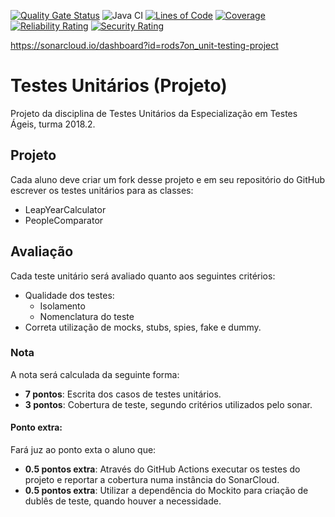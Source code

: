 [![Quality Gate Status](https://sonarcloud.io/api/project_badges/measure?project=rods7on_unit-testing-project&metric=alert_status)](https://sonarcloud.io/dashboard?id=rods7on_unit-testing-project)  ![Java CI](https://github.com/rods7on/unit-testing-project/workflows/Java%20CI/badge.svg)  [![Lines of Code](https://sonarcloud.io/api/project_badges/measure?project=rods7on_unit-testing-project&metric=ncloc)](https://sonarcloud.io/dashboard?id=rods7on_unit-testing-project)  [![Coverage](https://sonarcloud.io/api/project_badges/measure?project=rods7on_unit-testing-project&metric=coverage)](https://sonarcloud.io/dashboard?id=rods7on_unit-testing-project)  [![Reliability Rating](https://sonarcloud.io/api/project_badges/measure?project=rods7on_unit-testing-project&metric=reliability_rating)](https://sonarcloud.io/dashboard?id=rods7on_unit-testing-project)  [![Security Rating](https://sonarcloud.io/api/project_badges/measure?project=rods7on_unit-testing-project&metric=security_rating)](https://sonarcloud.io/dashboard?id=rods7on_unit-testing-project)


https://sonarcloud.io/dashboard?id=rods7on_unit-testing-project

# Testes Unitários (Projeto)

Projeto da disciplina de Testes Unitários da Especialização em Testes Ágeis, turma
2018.2.

## Projeto

Cada aluno deve criar um fork desse projeto e em seu repositório do GitHub escrever os testes
unitários para as classes:
- LeapYearCalculator
- PeopleComparator

## Avaliação

 Cada teste unitário será avaliado quanto aos seguintes critérios:
- Qualidade dos testes:
    - Isolamento
    - Nomenclatura do teste
- Correta utilização de mocks, stubs, spies, fake e dummy.

### Nota

A nota será calculada da seguinte forma:
- **7 pontos**: Escrita dos casos de testes unitários.
- **3 pontos**: Cobertura de teste, segundo critérios utilizados
pelo sonar.
    
#### Ponto extra:

Fará juz ao ponto exta o aluno que: 
- **0.5 pontos extra**: Através do GitHub Actions executar os testes do projeto
e reportar a cobertura numa instância do SonarCloud.
- **0.5 pontos extra**: Utilizar a dependência do Mockito para criação de
dublês de teste, quando houver a necessidade.
